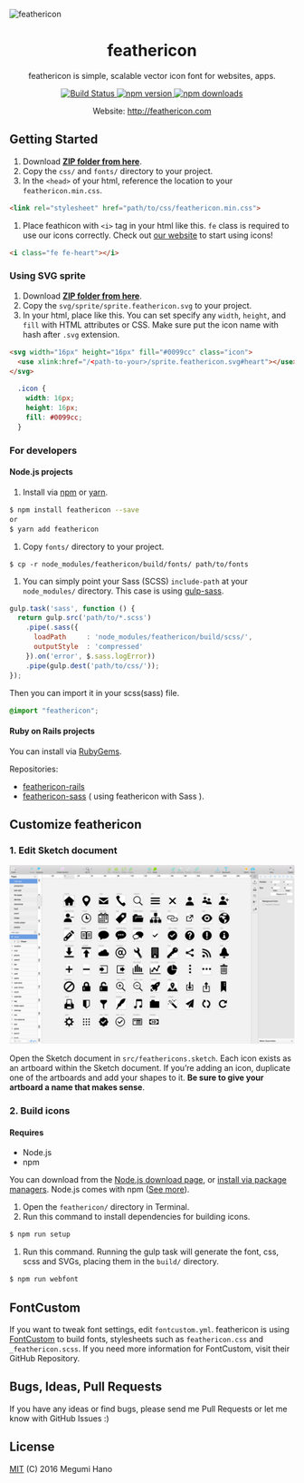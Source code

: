 
![feathericon](https://raw.githubusercontent.com/featherplain/feathericon/master/docs/img_ogp.png "feathericon")

<h1 align="center">feathericon</h1>
<p align="center">feathericon is simple, scalable vector icon font for websites, apps.</p>
<div align="center">
  <a href="https://travis-ci.org/featherplain/feathericon">
    <img src="https://travis-ci.org/feathericon/feathericon.svg?branch=master" alt="Build Status">
  </a>
  <a href="https://npmjs.org/packages/feathericon">
    <img src="https://badge.fury.io/js/feathericon.svg" alt="npm version" height="18">
  </a>
  <a href="https://npmjd.org/packages/feathericon">
    <img src="https://img.shields.io/npm/dm/feathericon.svg?style=flat" alt="npm downloads">
  </a>
</div>
<p align="center">Website: <a href="http://feathericon.com">http://feathericon.com</a></p>

## Getting Started
1. Download **[ZIP folder from here](https://github.com/feathericon/feathericon/archive/release.zip)**.
1. Copy the `css/` and `fonts/` directory to your project.
1. In the `<head>` of your html, reference the location to your `feathericon.min.css`.

  ```html
  <link rel="stylesheet" href="path/to/css/feathericon.min.css">
  ```
1. Place feathicon with `<i>` tag in your html like this. `fe` class is required to use our icons correctly. Check out [our website](http://feathericon.com) to start using icons!

  ```html
  <i class="fe fe-heart"></i>
  ```

### Using SVG sprite
1. Download **[ZIP folder from here](https://github.com/feathericon/feathericon/archive/release.zip)**.
1. Copy the `svg/sprite/sprite.feathericon.svg` to your project.
1. In your html, place like this. You can set specify any `width`, `height`, and `fill` with HTML attributes or CSS. Make sure put the icon name with hash after `.svg` extension.

  ```html
  <svg width="16px" height="16px" fill="#0099cc" class="icon">
    <use xlink:href="/<path-to-your>/sprite.feathericon.svg#heart"></use>
  </svg>
  ```

  ```css
    .icon {
      width: 16px;
      height: 16px;
      fill: #0099cc;
    }
  ```

### For developers
#### Node.js projects
1. Install via [npm](https://npmjs.org) or [yarn](https://yarnpkg.com/).

  ```bash
  $ npm install feathericon --save
  or
  $ yarn add feathericon
  ```
1. Copy `fonts/` directory to your project.

  ```
  $ cp -r node_modules/feathericon/build/fonts/ path/to/fonts
  ```
1. You can simply point your Sass (SCSS) `include-path` at your `node_modules/` directory. This case is using [gulp-sass](https://www.npmjs.com/package/gulp-sass).

  ```javascript
  gulp.task('sass', function () {
    return gulp.src('path/to/*.scss')
      .pipe(.sass({
        loadPath     : 'node_modules/feathericon/build/scss/',
        outputStyle  : 'compressed'
      }).on('error', $.sass.logError))
      .pipe(gulp.dest('path/to/css/'));
  });
  ```
  Then you can import it in your scss(sass) file.

  ```scss
  @import "feathericon";
  ```

#### Ruby on Rails projects
You can install via [RubyGems](https://rubygems.org/).

Repositories:
- [feathericon-rails](https://github.com/feathericon/feathericon-rails)
- [feathericon-sass](https://github.com/feathericon/feathericon-sass) ( using feathericon with Sass ).

## Customize feathericon
### 1. Edit Sketch document

![Sketch document](docs/images/sketch.png)

Open the Sketch document in `src/feathericons.sketch`. Each icon exists as an artboard within the Sketch document. If you’re adding an icon, duplicate one of the artboards and add your shapes to it. **Be sure to give your artboard a name that makes sense**.

### 2. Build icons
#### Requires
- Node.js
- npm

You can download from the [Node.js download page](https://nodejs.org/en/download/), or [install via package managers](https://nodejs.org/en/download/package-manager/).
Node.js comes with npm ([See more](https://docs.npmjs.com/getting-started/installing-node)).

1. Open the `feathericon/` directory in Terminal.
1. Run this command to install dependencies for building icons.

  ```bash
  $ npm run setup
  ```
1. Run this command. Running the gulp task will generate the font, css, scss and SVGs, placing them in the `build/` directory.

  ```bash
  $ npm run webfont
  ```

## FontCustom
If you want to tweak font settings, edit `fontcustom.yml`. feathericon is using [FontCustom](https://github.com/FontCustom/fontcustom) to build fonts, stylesheets such as `feathericon.css` and `_feathericon.scss`. If you need more information for FontCustom, visit their GitHub Repository.


## Bugs, Ideas, Pull Requests
If you have any ideas or find bugs, please send me Pull Requests or let me know with GitHub Issues :)

## License
[MIT](https://github.com/featherplain/feathericon/blob/master/LICENSE) (C) 2016 Megumi Hano
